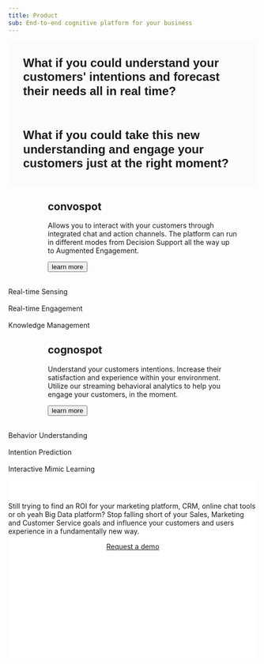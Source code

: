 ```yaml
---
title: Product 
sub: End-to-end cognitive platform for your business
---
```



<section id="generic" class="generic" style="background:#fbfbfc;min-height: 120px;">
    <div class="inner">
        <div class="pure-g" style="padding: 30px; text-align: left;">
            <div class="pure-u-1 pure-u-md-12-24" style="margin:auto">
                <i class="pre-sign fa fa-question-circle-o" aria-hidden="true"></i>
                <h3 style="font-family: Dosis, sans-serif; margin: 0; line-height: 1.2em; font-size: 24px;">What if you could understand your customers' intentions and forecast their needs all in real time?</h3>
            </div>
        </div>
    </div>
</section>
<section id="generic" class="generic" style="background:#fbfbfc;min-height: 120px;">
    <div class="inner">
        <div class="pure-g" style="padding: 30px; text-align: left;">
            <div class="pure-u-1 pure-u-md-12-24" style="margin:auto">
                <i class="pre-sign fa fa-question-circle-o" aria-hidden="true"></i>
                <h3 style="font-family: Dosis, sans-serif; margin: 0; line-height: 1.2em; font-size: 24px;">What if you could take this new understanding and engage your customers just at the right moment?</h3>
            </div>
        </div>
    </div>
</section>

<section id="ribbon">
    <div class="impression" style="margin:0">
        <div class="inner">
            <div class="pure-g">
                <div class="pure-u-1 pure-u-md-3-24">
                </div>
                <div class="pure-u-1 pure-u-md-9-24" style="padding: 0 40px 0 80px;">
                    <h2>convospot</h2>
                    <div>
                        <p>Allows you to interact with your customers through integrated chat and action channels. The platform can run in different modes from Decision Support all the way up to Augmented Engagement.</p>
                        <input type="button" value="learn more" name="learn more" id="mc-embedded-subscribe" class="button rev convospot_click" data-convospot-intention="learn more about convospot" ontap="showConvospot()" onclick="showConvospot()">
                    </div>
                </div>
                <div class="pure-u-1 pure-u-md-9-24">
                    <ul style="list-style: none; padding: 0;"> 
                            <li><i class="fa fa-eye" aria-hidden="true"></i><br/>Real-time Sensing</li>
                            <li><i class="fa fa-commenting-o" aria-hidden="true"></i><br/>Real-time Engagement</li>
                            <li><i class="fa fa-puzzle-piece" aria-hidden="true"></i><br/>Knowledge Management</li>
                    </ul>
                </div>
                <div class="pure-u-1 pure-u-md-3-24">
                </div>
            </div>
        </div>
    </div>
</section>
<section id="ribbon">
     <div class="impression" style="margin:0">
        <div class="inner">
            <div class="pure-g">
                <div class="pure-u-1 pure-u-md-3-24">
                </div>
                <div class="pure-u-1 pure-u-md-9-24" style="padding: 0 40px 0 80px;">
                    <h2>cognospot</h2>
                    <div>
                        <p>Understand your customers intentions. Increase their satisfaction and experience within your environment. Utilize our streaming behavioral analytics to help you engage your customers, in the moment.</p>
                        <input type="button" value="learn more" name="learn more" id="mc-embedded-subscribe" class="button rev convospot_click" data-convospot-intention="learn more about cognospot" ontap="showConvospot()" onclick="showConvospot()">
                    </div>
                </div>
                <div class="pure-u-1 pure-u-md-9-24">
                     <ul style="list-style: none; padding: 0;">
                            <li><i class="fa fa-street-view" aria-hidden="true"></i><br/>Behavior Understanding</li>
                            <li><i class="fa fa-heart-o" aria-hidden="true"></i><br/>Intention Prediction</li>
                            <li><i class="fa fa-sign-language" aria-hidden="true"></i><br/>Interactive Mimic Learning</li>
                     </ul>
                </div>
                <div class="pure-u-1 pure-u-md-3-24">
                </div>
            </div>
        </div>
    </div>
</section>

<section id="generic" class="generic" style="min-height: 300px; background: white; padding: 30px 0;">
    <div class="inner">
        <div class="pure-g">
            <div class="pure-u-1 pure-u-md-12-24"  style="margin:auto; text-align: left;">
             <p>Still trying to find an ROI for your marketing platform, CRM, online chat tools or oh yeah Big Data platform?  
Stop falling short of your Sales, Marketing and Customer Service goals and influence your customers and users experience in a fundamentally new way. </p>
            </div>
         </div>   
         <div class="pure-g">
            <div class="pure-u-1 pure-u-md-12-24"  style="margin:auto; text-align: center;">
               <a href="#" class="button rev convospot_click" data-convospot-intention="request a demo" ontap="showConvospot()" onclick="showConvospot()">Request a demo</a>
            </div>
         </div>   
    </div>
     <!-- <div class="inner">
        <div class="pure-g" style="text-align: left;padding: 10px;border-bottom: solid 2px #4a148c;">
            <div class="pure-u-1 pure-u-md-3-24">
            </div>
            <div class="pure-u-1 pure-u-md-6-24">
                <div>
                     <strong>Product features</strong>
                </div>
            </div>
            <div class="pure-u-1 pure-u-md-6-24">
                <div style="text-align: center">
                    <strong>convospot</strong>
                </div>
            </div>
            <div class="pure-u-1 pure-u-md-6-24">
                <div style="text-align: center">
                    <strong>cognospot</strong>
                </div>
            </div>
            <div class="pure-u-1 pure-u-md-3-24">
            </div>
        </div>
        <div class="pure-g" style="text-align: left;">
            <div class="pure-u-1 pure-u-md-12-24" style="text-align: right;">
                 <div>a</div>
            </div>
            <div class="pure-u-1 pure-u-md-12-24">
                <div>a</div>
            </div>
        </div>
        <div class="pure-g" style="text-align: left;">
            <div class="pure-u-1 pure-u-md-12-24" style="text-align: right;">
                <div>a</div>
            </div>
            <div class="pure-u-1 pure-u-md-12-24">
                <div>a</div>
            </div>
        </div>
        <div class="pure-g" style="text-align: left;">
            <div class="pure-u-1 pure-u-md-12-24" style="text-align: right;">
                <div>a</div>
            </div>
            <div class="pure-u-1 pure-u-md-12-24">
                <div>a</div>
            </div>
        </div>
    </div> -->
</section>